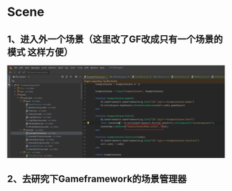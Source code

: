 # Scene

## 1、进入外一个场景（这里改了GF改成只有一个场景的模式 这样方便）

![](Img/2023-03-24-02-23-42.png)

## 2、去研究下Gameframework的场景管理器